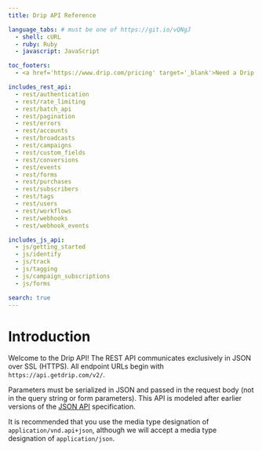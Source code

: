 ```yaml
---
title: Drip API Reference

language_tabs: # must be one of https://git.io/vQNgJ
  - shell: cURL
  - ruby: Ruby
  - javascript: JavaScript

toc_footers:
  - <a href='https://www.drip.com/pricing' target='_blank'>Need a Drip Account? Sign Up</a>

includes_rest_api:
  - rest/authentication
  - rest/rate_limiting
  - rest/batch_api
  - rest/pagination
  - rest/errors
  - rest/accounts
  - rest/broadcasts
  - rest/campaigns
  - rest/custom_fields
  - rest/conversions
  - rest/events
  - rest/forms
  - rest/purchases
  - rest/subscribers
  - rest/tags
  - rest/users
  - rest/workflows
  - rest/webhooks
  - rest/webhook_events

includes_js_api:
  - js/getting_started
  - js/identify
  - js/track
  - js/tagging
  - js/campaign_subscriptions
  - js/forms

search: true
---
```


# Introduction

Welcome to the Drip API! The REST API communicates exclusively in JSON over SSL (HTTPS).
All endpoint URLs begin with `https://api.getdrip.com/v2/`.

Parameters must be serialized in JSON and passed in the request body (not in the query string or form parameters).
This API is modeled after earlier versions of the [JSON API](http://jsonapi.org/) specification.

It is recommended that you use the media type designation of `application/vnd.api+json`,
although we will accept a media type designation of `application/json`.
